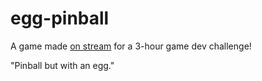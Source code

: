# egg-pinball
A game made [on stream](https://www.twitch.tv/videos/1297079560) for a 3-hour game dev challenge!

"Pinball but with an egg."
